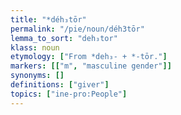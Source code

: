 ```yaml
---
title: "*déh₃tōr"
permalink: "/pie/noun/déh3tōr"
lemma_to_sort: "deh₃tor"
klass: noun
etymology: ["From *deh₃- +‎ *-tōr."]
markers: [["m", "masculine gender"]]
synonyms: []
definitions: ["giver"]
topics: ["ine-pro:People"]
---
```

